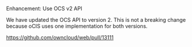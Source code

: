 Enhancement: Use OCS v2 API

We have updated the OCS API to version 2. This is not a breaking change because oCIS uses one implementation for both versions.

https://github.com/owncloud/web/pull/13111
